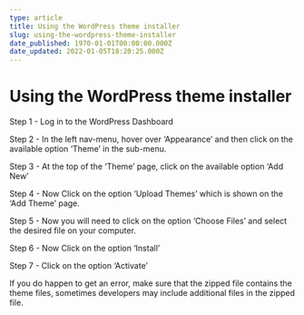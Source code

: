 ```yaml
---
type: article
title: Using the WordPress theme installer
slug: using-the-wordpress-theme-installer
date_published: 1970-01-01T00:00:00.000Z
date_updated: 2022-01-05T18:20:25.000Z
---
```


# Using the WordPress theme installer

Step 1 - Log in to the WordPress Dashboard

Step 2 - In the left nav-menu, hover over ‘Appearance’ and then click on the available option ‘Theme’ in the sub-menu.

Step 3 - At the top of the ‘Theme’ page, click on the available option ‘Add New’

Step 4 - Now Click on the option ‘Upload Themes’ which is shown on the ‘Add Theme’ page.

Step 5 - Now you will need to click on the option ‘Choose Files’ and select the desired file on your computer.

Step 6 - Now Click on the option ‘Install’

Step 7 - Click on the option ‘Activate’

If you do happen to get an error, make sure that the zipped file contains the theme files, sometimes developers may include additional files in the zipped file.